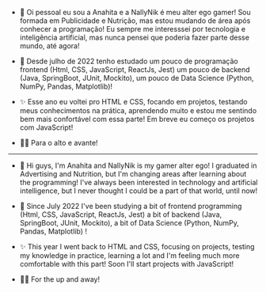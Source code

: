 - 👋 
Oi pessoal eu sou a Anahita e a NallyNik é meu alter ego gamer!
Sou formada em Publicidade e Nutrição, mas estou mudando de área após conhecer a programação!
Eu sempre me interesssei por tecnologia e inteligência artificial, mas nunca pensei que poderia fazer parte desse mundo, até agora!

- 🌱 
Desde julho de 2022 tenho estudado um pouco de programação frontend (Html, CSS, JavaScript, ReactJs, Jest) um pouco de backend (Java, SpringBoot, JUnit, Mockito), um pouco de Data Science (Python, NumPy, Pandas, Matplotlib)!

- ✨ 
Esse ano eu voltei pro HTML e CSS, focando em projetos, testando meus conhecimentos na prática, aprendendo muito e estou me sentindo bem mais confortável com essa parte! Em breve eu começo os projetos com JavaScript!

- 🐱‍🏍
Para o alto e avante!
___________________________________
- 👋 
Hi guys, I'm Anahita and NallyNik is my gamer alter ego!
I graduated in Advertising and Nutrition, but I'm changing areas after learning about the programming!
I've always been interested in technology and artificial intelligence, but I never thought I could be a part of that world, until now!

- 🌱
Since July 2022 I've been studying a bit of frontend programming (Html, CSS, JavaScript, ReactJs, Jest) a bit of backend (Java, SpringBoot, JUnit, Mockito), a bit of Data Science (Python, NumPy, Pandas, Matplotlib) !

- ✨
This year I went back to HTML and CSS, focusing on projects, testing my knowledge in practice, learning a lot and I'm feeling much more comfortable with this part! Soon I'll start projects with JavaScript!

- 🐱‍🏍
For the up and away!


<!---
NallyNik/NallyNik is a ✨ special ✨ repository because its `README.md` (this file) appears on your GitHub profile.
You can click the Preview link to take a look at your changes.
--->
